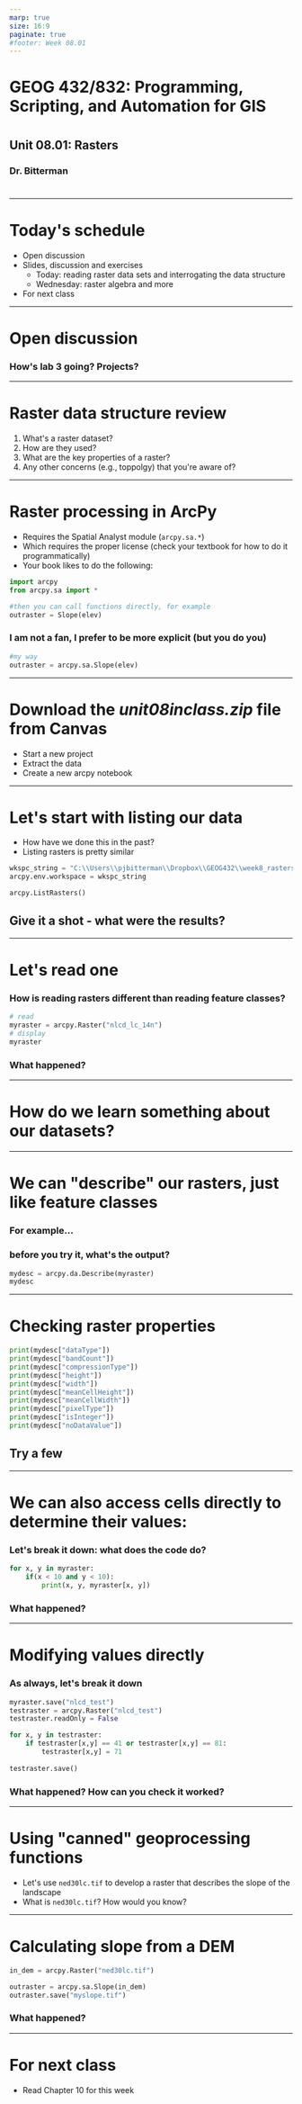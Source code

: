 ```yaml
---
marp: true
size: 16:9 
paginate: true
#footer: Week 08.01
---
```



# GEOG 432/832: Programming, Scripting, and Automation for GIS

#

## Unit 08.01: Rasters

### Dr. Bitterman

#

--- 

# Today's schedule

- Open discussion
- Slides, discussion and exercises
    - Today: reading raster data sets and interrogating the data structure
    - Wednesday: raster algebra and more
- For next class

---

# Open discussion

### How's lab 3 going? Projects?

---

# Raster data structure review

1. What's a raster dataset?
2. How are they used?
3. What are the key properties of a raster?
4. Any other concerns (e.g., toppolgy) that you're aware of?

---

# Raster processing in ArcPy

- Requires the Spatial Analyst module (```arcpy.sa.*```)
- Which requires the proper license (check your textbook for how to do it programmatically)
- Your book likes to do the following:

```python
import arcpy
from arcpy.sa import *

#then you can call functions directly, for example
outraster = Slope(elev)
```

### I am not a fan, I prefer to be more explicit (but you do you)

```python
#my way
outraster = arcpy.sa.Slope(elev)
```

---

# Download the *unit08inclass.zip* file from Canvas

* Start a new project
* Extract the data
* Create a new arcpy notebook

---

# Let's start with listing our data

- How have we done this in the past?
- Listing rasters is pretty similar

```python
wkspc_string = "C:\\Users\\pjbitterman\\Dropbox\\GEOG432\\week8_rasters\\unit08_data"
arcpy.env.workspace = wkspc_string

arcpy.ListRasters()
```
## Give it a shot - what were the results?

---

# Let's read one

### How is reading rasters different than reading feature classes?
```python
# read
myraster = arcpy.Raster("nlcd_lc_14n")
# display
myraster
```
### What happened?

---

# How do we learn something about our datasets?

---

# We can "describe" our rasters, just like feature classes

### For example... 
### before you try it, what's the output?
```python
mydesc = arcpy.da.Describe(myraster)
mydesc
```
---

# Checking raster properties
```python
print(mydesc["dataType"])
print(mydesc["bandCount"])
print(mydesc["compressionType"])
print(mydesc["height"])
print(mydesc["width"])
print(mydesc["meanCellHeight"])
print(mydesc["meanCellWidth"])
print(mydesc["pixelType"])
print(mydesc["isInteger"])
print(mydesc["noDataValue"])
```
## Try a few

---

# We can also access cells directly to determine their values:

### Let's break it down: what does the code do?
```python
for x, y in myraster:
    if(x < 10 and y < 10):
        print(x, y, myraster[x, y])

```
### What happened?

---
# Modifying values directly

### As always, let's break it down
```python
myraster.save("nlcd_test")
testraster = arcpy.Raster("nlcd_test")
testraster.readOnly = False

for x, y in testraster:
    if testraster[x,y] == 41 or testraster[x,y] == 81:
        testraster[x,y] = 71
        
testraster.save()
```
### What happened? How can you check it worked?


---

# Using "canned" geoprocessing functions

- Let's use ```ned30lc.tif``` to develop a raster that describes the slope of the landscape
- What is ```ned30lc.tif```? How would you know?

---

# Calculating slope from a DEM

```python
in_dem = arcpy.Raster("ned30lc.tif")

outraster = arcpy.sa.Slope(in_dem)
outraster.save("myslope.tif")
```
### What happened?

---


# For next class

- Read Chapter 10 for this week
